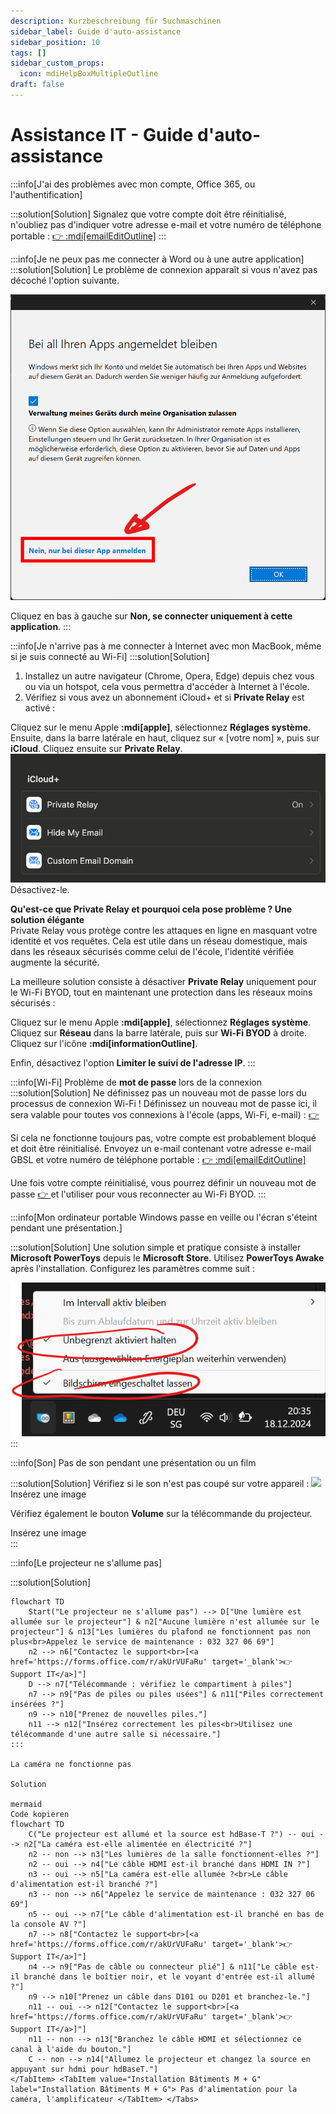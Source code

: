 ```yaml
---
description: Kurzbeschreibung für Suchmaschinen
sidebar_label: Guide d'auto-assistance
sidebar_position: 10
tags: []
sidebar_custom_props:
  icon: mdiHelpBoxMultipleOutline
draft: false
---
```


# Assistance IT - Guide d'auto-assistance

<Tabs>
  <TabItem value="Mon appareil" label="Mon appareil">
:::info[J'ai des problèmes avec mon compte, Office 365, ou l'authentification]

:::solution[Solution]
Signalez que votre compte doit être réinitialisé, n'oubliez pas d'indiquer votre adresse e-mail et votre numéro de téléphone portable : [👉 :mdi[emailEditOutline]](mailto:soarhe.jahany@bernedu.ch?subject=Réinitialisation%20du%20compte%20élève&body=Bonjour%20M.%20Jahany%2C%0A%0AMerci%20de%20réinitialiser%20mon%20compte%20:%0A%0A%40edu.gbsl.ch%0A%0ATel.%2007%0A%0AMerci%20d'avance%20et%20cordialement)
:::

:::info[Je ne peux pas me connecter à Word ou à une autre application]
:::solution[Solution]
Le problème de connexion apparaît si vous n'avez pas décoché l'option suivante.

![--width=350px](./login-screen-o365.png)

Cliquez en bas à gauche sur __Non, se connecter uniquement à cette application__.
:::

:::info[Je n'arrive pas à me connecter à Internet avec mon MacBook, même si je suis connecté au Wi-Fi]
:::solution[Solution]
1. Installez un autre navigateur (Chrome, Opera, Edge) depuis chez vous ou via un hotspot, cela vous permettra d'accéder à Internet à l'école.
2. Vérifiez si vous avez un abonnement iCloud+ et si __Private Relay__ est activé :

Cliquez sur le menu Apple __:mdi[apple]__, sélectionnez __Réglages système__. Ensuite, dans la barre latérale en haut, cliquez sur « [votre nom] », puis sur __iCloud__. Cliquez ensuite sur __Private Relay__.  
![](macprivaterelay.png)  
Désactivez-le.

**Qu'est-ce que Private Relay et pourquoi cela pose problème ? Une solution élégante**  
Private Relay vous protège contre les attaques en ligne en masquant votre identité et vos requêtes. Cela est utile dans un réseau domestique, mais dans les réseaux sécurisés comme celui de l'école, l'identité vérifiée augmente la sécurité.

La meilleure solution consiste à désactiver __Private Relay__ uniquement pour le Wi-Fi BYOD, tout en maintenant une protection dans les réseaux moins sécurisés :

Cliquez sur le menu Apple __:mdi[apple]__, sélectionnez __Réglages système__. Cliquez sur __Réseau__ dans la barre latérale, puis sur __Wi-Fi BYOD__ à droite. Cliquez sur l'icône __:mdi[informationOutline]__.  

Enfin, désactivez l'option __Limiter le suivi de l'adresse IP__.
:::

:::info[Wi-Fi]
Problème de **mot de passe** lors de la connexion
:::solution[Solution]
Ne définissez pas un nouveau mot de passe lors du processus de connexion Wi-Fi ! Définissez un nouveau mot de passe ici, il sera valable pour toutes vos connexions à l'école (apps, Wi-Fi, e-mail) : [👉 ](https://password.edubern.ch/)

Si cela ne fonctionne toujours pas, votre compte est probablement bloqué et doit être réinitialisé. Envoyez un e-mail contenant votre adresse e-mail GBSL et votre numéro de téléphone portable : [👉 :mdi[emailEditOutline]](mailto:soarhe.jahany@bernedu.ch?subject=Réinitialisation%20du%20compte%20élève&body=Bonjour%20M.%20Jahany%2C%0A%0AMerci%20de%20réinitialiser%20mon%20compte%20:%0A%0A%40edu.gbsl.ch%0A%0ATel.%2007%0A%0AMerci%20d'avance%20et%20cordialement)

Une fois votre compte réinitialisé, vous pourrez définir un nouveau mot de passe [👉 ](https://password.edubern.ch/) et l'utiliser pour vous reconnecter au Wi-Fi BYOD.
:::

:::info[Mon ordinateur portable Windows passe en veille ou l'écran s'éteint pendant une présentation.]

:::solution[Solution]
Une solution simple et pratique consiste à installer __Microsoft PowerToys__ depuis le __Microsoft Store__. Utilisez __PowerToys Awake__ après l'installation. Configurez les paramètres comme suit :

![](PowerToysAwake.png)
:::

</TabItem>
  <TabItem value="Installation Bâtiment D" label="Installation Bâtiment D">
:::info[Son]
Pas de son pendant une présentation ou un film

:::solution[Solution]
Vérifiez si le son n'est pas coupé sur votre appareil :
![](lautstärke.png)  
Insérez une image

Vérifiez également le bouton __Volume__ sur la télécommande du projecteur.  

Insérez une image  
:::

:::info[Le projecteur ne s'allume pas]

:::solution[Solution]
```mermaid
flowchart TD
    Start("Le projecteur ne s'allume pas") --> D["Une lumière est allumée sur le projecteur"] & n2["Aucune lumière n'est allumée sur le projecteur"] & n13["Les lumières du plafond ne fonctionnent pas non plus<br>Appelez le service de maintenance : 032 327 06 69"]
    n2 --> n6["Contactez le support<br>[<a href='https://forms.office.com/r/akUrVUFaRu' target='_blank'>👉 Support IT</a>]"]
    D --> n7["Télécommande : vérifiez le compartiment à piles"]
    n7 --> n9["Pas de piles ou piles usées"] & n11["Piles correctement insérées ?"]
    n9 --> n10["Prenez de nouvelles piles."]
    n11 --> n12["Insérez correctement les piles<br>Utilisez une télécommande d'une autre salle si nécessaire."]
:::

La caméra ne fonctionne pas

Solution

mermaid
Code kopieren
flowchart TD
    C("Le projecteur est allumé et la source est hdBase-T ?") -- oui --> n2["La caméra est-elle alimentée en électricité ?"]
    n2 -- non --> n3["Les lumières de la salle fonctionnent-elles ?"]
    n2 -- oui --> n4["Le câble HDMI est-il branché dans HDMI IN ?"]
    n3 -- oui --> n5["La caméra est-elle allumée ?<br>Le câble d'alimentation est-il branché ?"]
    n3 -- non --> n6["Appelez le service de maintenance : 032 327 06 69"]
    n5 -- oui --> n7["Le câble d'alimentation est-il branché en bas de la console AV ?"]
    n7 --> n8["Contactez le support<br>[<a href='https://forms.office.com/r/akUrVUFaRu' target='_blank'>👉 Support IT</a>]"]
    n4 --> n9["Pas de câble ou connecteur plié"] & n11["Le câble est-il branché dans le boîtier noir, et le voyant d'entrée est-il allumé ?"]
    n9 --> n10["Prenez un câble dans D101 ou D201 et branchez-le."]
    n11 -- oui --> n12["Contactez le support<br>[<a href='https://forms.office.com/r/akUrVUFaRu' target='_blank'>👉 Support IT</a>]"]
    n11 -- non --> n13["Branchez le câble HDMI et sélectionnez ce canal à l'aide du bouton."]
    C -- non --> n14["Allumez le projecteur et changez la source en appuyant sur hdmi pour hdBaseT."]
</TabItem> <TabItem value="Installation Bâtiments M + G" label="Installation Bâtiments M + G"> Pas d'alimentation pour la caméra, l'amplificateur </TabItem> </Tabs>

